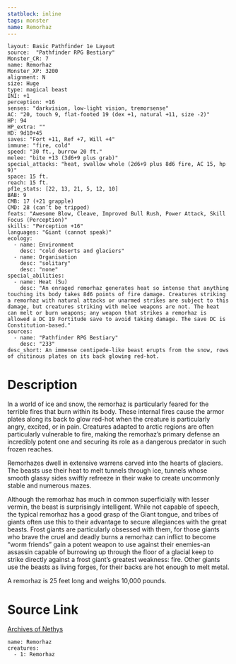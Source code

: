 ```yaml
---
statblock: inline
tags: monster
name: Remorhaz
---
```

```statblock
layout: Basic Pathfinder 1e Layout
source:  "Pathfinder RPG Bestiary"
Monster_CR: 7
name: Remorhaz
Monster_XP: 3200
alignment: N
size: Huge
type: magical beast
INI: +1
perception: +16
senses: "darkvision, low-light vision, tremorsense"
AC: "20, touch 9, flat-footed 19 (dex +1, natural +11, size -2)"
HP: 94
HP_extra: ""
HD: 9d10+45
saves: "Fort +11, Ref +7, Will +4"
immune: "fire, cold"
speed: "30 ft., burrow 20 ft."
melee: "bite +13 (3d6+9 plus grab)"
special_attacks: "heat, swallow whole (2d6+9 plus 8d6 fire, AC 15, hp 9)"
space: 15 ft.
reach: 15 ft.
pf1e_stats: [22, 13, 21, 5, 12, 10]
BAB: 9
CMB: 17 (+21 grapple)
CMD: 28 (can’t be tripped)
feats: "Awesome Blow, Cleave, Improved Bull Rush, Power Attack, Skill Focus (Perception)"
skills: "Perception +16"
languages: "Giant (cannot speak)"
ecology:
  - name: Environment
    desc: "cold deserts and glaciers"
  - name: Organisation
    desc: "solitary"
    desc: "none"
special_abilities:
  - name: Heat (Su)
    desc: "An enraged remorhaz generates heat so intense that anything touching its body takes 8d6 points of fire damage. Creatures striking a remorhaz with natural attacks or unarmed strikes are subject to this damage, but creatures striking with melee weapons are not. The heat can melt or burn weapons; any weapon that strikes a remorhaz is allowed a DC 19 Fortitude save to avoid taking damage. The save DC is Constitution-based."
sources:
  - name: "Pathfinder RPG Bestiary"
    desc: "233"
desc_short: An immense centipede-like beast erupts from the snow, rows of chitinous plates on its back glowing red-hot.
```
# Description
In a world of ice and snow, the remorhaz is particularly feared for the terrible fires that burn within its body. These internal fires cause the armor plates along its back to glow red-hot when the creature is particularly angry, excited, or in pain. Creatures adapted to arctic regions are often particularly vulnerable to fire, making the remorhaz’s primary defense an incredibly potent one and securing its role as a dangerous predator in such frozen reaches.

Remorhazes dwell in extensive warrens carved into the hearts of glaciers. The beasts use their heat to melt tunnels through ice, tunnels whose smooth glassy sides swiftly refreeze in their wake to create uncommonly stable and numerous mazes.

Although the remorhaz has much in common superficially with lesser vermin, the beast is surprisingly intelligent. While not capable of speech, the typical remorhaz has a good grasp of the Giant tongue, and tribes of giants often use this to their advantage to secure allegiances with the great beasts. Frost giants are particularly obsessed with them, for those giants who brave the cruel and deadly burns a remorhaz can inflict to become “worm friends” gain a potent weapon to use against their enemies-an assassin capable of burrowing up through the floor of a glacial keep to strike directly against a frost giant’s greatest weakness: fire. Other giants use the beasts as living forges, for their backs are hot enough to melt metal.

A remorhaz is 25 feet long and weighs 10,000 pounds.
# Source Link
[Archives of Nethys](https://aonprd.com/MonsterDisplay.aspx?ItemName=Remorhaz)
```encounter-table
name: Remorhaz
creatures:
  - 1: Remorhaz
```
